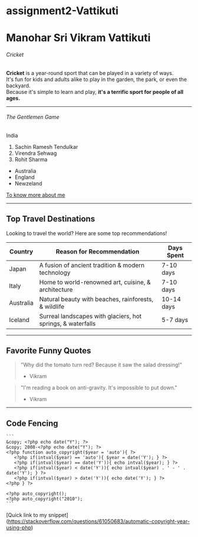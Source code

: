 # assignment2-Vattikuti
# Manohar Sri Vikram Vattikuti
###### Cricket
**Cricket** is a year-round sport that can be played in a variety of ways. <br>It's fun for kids and adults alike to play in the garden, the park, or even the backyard. <br>Because it's simple to learn and play, **it's a terrific sport for people of all ages.**
****
###### The Gentlemen Game
India
1. Sachin Ramesh Tendulkar
2. Virendra Sehwag
3. Rohit Sharma
* Australia
* England
* Newzeland

[To know more about me](https://github.com/srivikram/assignment2-Vattikuti/blob/main/AboutMe.md)

---

## Top Travel Destinations

Looking to travel the world? Here are some top recommendations!

| Country | Reason for Recommendation | Days Spent |
|---------|---------------------------|-----------|
| Japan | A fusion of ancient tradition & modern technology | 7-10 days |
| Italy | Home to world-renowned art, cuisine, & architecture | 7-10 days |
| Australia | Natural beauty with beaches, rainforests, & wildlife | 10-14 days |
| Iceland | Surreal landscapes with glaciers, hot springs, & waterfalls | 5-7 days |

---

## Favorite Funny Quotes

> "Why did the tomato turn red? Because it saw the salad dressing!" 
> - Vikram 

> "I'm reading a book on anti-gravity. It's impossible to put down." 
> - Vikram 

---
## Code Fencing

````
``` 
&copy; <?php echo date("Y"); ?>
&copy; 2008-<?php echo date("Y"); ?>
<?php function auto_copyright($year = 'auto'){ ?>
   <?php if(intval($year) == 'auto'){ $year = date('Y'); } ?>
   <?php if(intval($year) == date('Y')){ echo intval($year); } ?>
   <?php if(intval($year) < date('Y')){ echo intval($year) . ' - ' . date('Y'); } ?>
   <?php if(intval($year) > date('Y')){ echo date('Y'); } ?>
<?php } ?>

<?php auto_copyright();
<?php auto_copyright("2010"); 
```
````
[Quick link to my snippet] (https://stackoverflow.com/questions/61050683/automatic-copyright-year-using-php)

